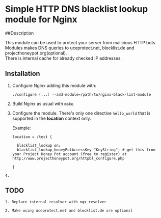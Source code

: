 # Simple HTTP DNS blacklist lookup module for Nginx

##Description

This module can be used to protect your server from malicious HTTP bots.<br/>
Modules makes DNS queries to uceprotect.net, blocklist.de and projecthoneypot.org(optional).<br/>
There is internal cache for already checked IP addresses. 

## Installation

   1. Configure Nginx adding this module with:
          
          ./configure (...) --add-module=/path/to/nginx-black-list-module
       
   2. Build Nginx as usual with `make`.
   
   3. Configure the module. There's only one directive `hello_world`
      that is supported in the **location** context only.
      
      Example:
          
          location = /test {
             
            blacklist_lookup on;
            blacklist_lookup_honeyPotAccessKey "KeyString"; # get this from your Project Honey Pot account (free to register) at http://www.projecthoneypot.org/httpbl_configure.php
          
          }
	
	4. 
      
## TODO

	1. Replace internal resolver with ngx_resolver
 
	2. Make using uceprotect.net and blocklist.de are optional
